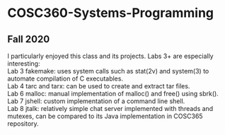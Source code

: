 # COSC360-Systems-Programming
## Fall 2020
I particularly enjoyed this class and its projects. Labs 3+ are especially interesting:\
Lab 3 fakemake: uses system calls such as stat(2v) and system(3) to automate compilation of C executables.\
Lab 4 tarc and tarx: can be used to create and extract tar files.\
Lab 6 malloc: manual implementation of malloc() and free() using sbrk().\
Lab 7 jshell: custom implementation of a command line shell.\
Lab 8 jtalk: relatively simple chat server implemented with threads and mutexes, can be compared to its Java implementation in COSC365 repository.
